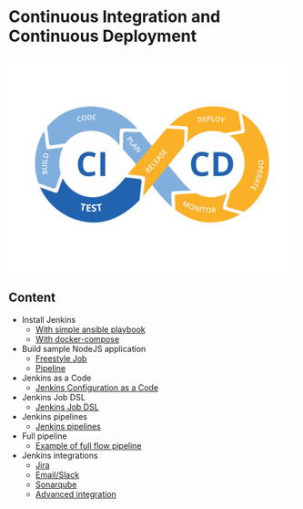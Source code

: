 # Continuous Integration and Continuous Deployment
![alt text](/images/ci-cd.jpg "")
## Content
* Install Jenkins
  * [With simple ansible playbook](jenkins-ansible/README.md)
  * [With docker-compose](jenkins-docker-compose/README.md)
* Build sample NodeJS application
  * [Freestyle Job](example-nodejs-app/Freestyle-Job/Readme.md)
  * [Pipeline](example-nodejs-app/Pipeline-Job/Readme.md)
* Jenkins as a Code
  * [Jenkins Configuration as a Code](jenkins-casc/README.md)
* Jenkins Job DSL
  * [Jenkins Job DSL](jenkins-jobdsl/README.md)
* Jenkins pipelines
  * [Jenkins pipelines](jenkins-pipeline/README.md)
* Full pipeline
  * [Example of full flow pipeline](jenkins-full-flow-pipeline/README.md)
* Jenkins integrations
  * [Jira](jenkins-integrations/jira/README.md)
  * [Email/Slack](jenkins-integrations/email_slack/README.md)
  * [Sonarqube](jenkins-integrations/sonarqube/README.md)
  * [Advanced integration](jenkins-advanced-integrations/README.md)